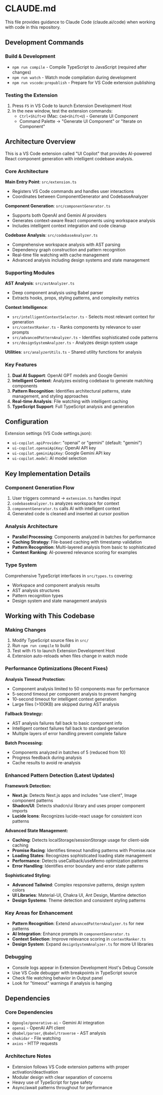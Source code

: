 # CLAUDE.md

This file provides guidance to Claude Code (claude.ai/code) when working with code in this repository.

## Development Commands

### Build & Development
- `npm run compile` - Compile TypeScript to JavaScript (required after changes)
- `npm run watch` - Watch mode compilation during development
- `npm run vscode:prepublish` - Prepare for VS Code extension publishing

### Testing the Extension
1. Press `F5` in VS Code to launch Extension Development Host
2. In the new window, test the extension commands:
   - `Ctrl+Shift+U` (Mac: `Cmd+Shift+U`) - Generate UI Component
   - Command Palette → "Generate UI Component" or "Iterate on Component"

## Architecture Overview

This is a VS Code extension called "UI Copilot" that provides AI-powered React component generation with intelligent codebase analysis.

### Core Architecture

**Main Entry Point**: `src/extension.ts`
- Registers VS Code commands and handles user interactions
- Coordinates between ComponentGenerator and CodebaseAnalyzer

**Component Generation**: `src/componentGenerator.ts`
- Supports both OpenAI and Gemini AI providers
- Generates context-aware React components using workspace analysis
- Includes intelligent context integration and code cleanup

**Codebase Analysis**: `src/codebaseAnalyzer.ts`
- Comprehensive workspace analysis with AST parsing
- Dependency graph construction and pattern recognition
- Real-time file watching with cache management
- Advanced analysis including design systems and state management

### Supporting Modules

**AST Analysis**: `src/astAnalyzer.ts`
- Deep component analysis using Babel parser
- Extracts hooks, props, styling patterns, and complexity metrics

**Context Intelligence**: 
- `src/intelligentContextSelector.ts` - Selects most relevant context for generation
- `src/contextRanker.ts` - Ranks components by relevance to user prompts
- `src/advancedPatternAnalyzer.ts` - Identifies sophisticated code patterns
- `src/designSystemAnalyzer.ts` - Analyzes design system usage

**Utilities**: `src/analyzerUtils.ts` - Shared utility functions for analysis

### Key Features

1. **Dual AI Support**: OpenAI GPT models and Google Gemini
2. **Intelligent Context**: Analyzes existing codebase to generate matching components
3. **Pattern Recognition**: Identifies architectural patterns, state management, and styling approaches
4. **Real-time Analysis**: File watching with intelligent caching
5. **TypeScript Support**: Full TypeScript analysis and generation

## Configuration

Extension settings (VS Code settings.json):
- `ui-copilot.apiProvider`: "openai" or "gemini" (default: "gemini")
- `ui-copilot.openaiApiKey`: OpenAI API key
- `ui-copilot.geminiApiKey`: Google Gemini API key
- `ui-copilot.model`: AI model selection

## Key Implementation Details

### Component Generation Flow
1. User triggers command → `extension.ts` handles input
2. `codebaseAnalyzer.ts` analyzes workspace for context
3. `componentGenerator.ts` calls AI with intelligent context
4. Generated code is cleaned and inserted at cursor position

### Analysis Architecture
- **Parallel Processing**: Components analyzed in batches for performance
- **Caching Strategy**: File-based caching with timestamp validation
- **Pattern Recognition**: Multi-layered analysis from basic to sophisticated
- **Context Ranking**: AI-powered relevance scoring for examples

### Type System
Comprehensive TypeScript interfaces in `src/types.ts` covering:
- Workspace and component analysis results
- AST analysis structures
- Pattern recognition types
- Design system and state management analysis

## Working with This Codebase

### Making Changes
1. Modify TypeScript source files in `src/`
2. Run `npm run compile` to build
3. Test with `F5` to launch Extension Development Host
4. Extension auto-reloads when files change in watch mode

### Performance Optimizations (Recent Fixes)

**Analysis Timeout Protection:**
- Component analysis limited to 50 components max for performance
- 5-second timeout per component analysis to prevent hanging
- 10-second timeout for intelligent context generation
- Large files (>100KB) are skipped during AST analysis

**Fallback Strategy:**
- AST analysis failures fall back to basic component info
- Intelligent context failures fall back to standard generation
- Multiple layers of error handling prevent complete failure

**Batch Processing:**
- Components analyzed in batches of 5 (reduced from 10)
- Progress feedback during analysis
- Cache results to avoid re-analysis

### Enhanced Pattern Detection (Latest Updates)

**Framework Detection:**
- **Next.js**: Detects Next.js apps and includes "use client", Image component patterns
- **Shadcn/UI**: Detects shadcn/ui library and uses proper component imports
- **Lucide Icons**: Recognizes lucide-react usage for consistent icon patterns

**Advanced State Management:**
- **Caching**: Detects localStorage/sessionStorage usage for client-side caching
- **Promise Racing**: Identifies timeout handling patterns with Promise.race
- **Loading States**: Recognizes sophisticated loading state management
- **Performance**: Detects useCallback/useMemo optimization patterns
- **Error Handling**: Identifies error boundary and error state patterns

**Sophisticated Styling:**
- **Advanced Tailwind**: Complex responsive patterns, design system colors
- **UI Libraries**: Material-UI, Chakra UI, Ant Design, Mantine detection
- **Design Systems**: Theme detection and consistent styling patterns

### Key Areas for Enhancement
- **Pattern Recognition**: Extend `advancedPatternAnalyzer.ts` for new patterns
- **AI Integration**: Enhance prompts in `componentGenerator.ts`
- **Context Selection**: Improve relevance scoring in `contextRanker.ts`
- **Design System**: Expand `designSystemAnalyzer.ts` for more UI libraries

### Debugging
- Console logs appear in Extension Development Host's Debug Console
- Use VS Code debugger with breakpoints in TypeScript source
- Check file watching behavior in Output panel
- Look for "timeout" warnings if analysis is hanging

## Dependencies

### Core Dependencies
- `@google/generative-ai` - Gemini AI integration
- `openai` - OpenAI API client
- `@babel/parser`, `@babel/traverse` - AST analysis
- `chokidar` - File watching
- `axios` - HTTP requests

### Architecture Notes
- Extension follows VS Code extension patterns with proper activation/deactivation
- Modular design with clear separation of concerns
- Heavy use of TypeScript for type safety
- Async/await patterns throughout for performance